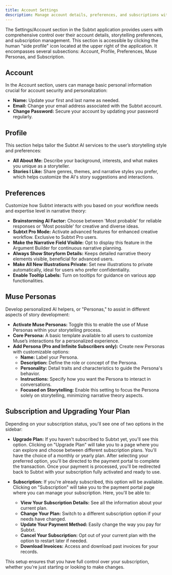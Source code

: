 ```yaml
---
title: Account Settings
description: Manage account details, preferences, and subscriptions within Subtxt settings
---
```


The Settings/Account section in the Subtxt application provides users with comprehensive control over their account details, storytelling preferences, and subscription management. This section is accessible by clicking the human "side profile" icon located at the upper right of the application. It encompasses several subsections: Account, Profile, Preferences, Muse Personas, and Subscription.

## Account
In the Account section, users can manage basic personal information crucial for account security and personalization:

- **Name:** Update your first and last name as needed.
- **Email:** Change your email address associated with the Subtxt account.
- **Change Password:** Secure your account by updating your password regularly.

## Profile
This section helps tailor the Subtxt AI services to the user’s storytelling style and preferences:

- **All About Me:** Describe your background, interests, and what makes you unique as a storyteller.
- **Stories I Like:** Share genres, themes, and narrative styles you prefer, which helps customize the AI's story suggestions and interactions.

## Preferences
Customize how Subtxt interacts with you based on your workflow needs and expertise level in narrative theory:

- **Brainstorming AI Factor:** Choose between 'Most probable' for reliable responses or 'Most possible' for creative and diverse ideas.
- **Subtxt Pro Mode:** Activate advanced features for enhanced creative workflow. Exclusive to Subtxt Pro users.
- **Make the Narrative Field Visible:** Opt to display this feature in the Argument Builder for continuous narrative planning.
- **Always Show Storyform Details:** Keeps detailed narrative theory elements visible, beneficial for advanced users.
- **Make All New Illustrations Private:** Set new illustrations to private automatically, ideal for users who prefer confidentiality.
- **Enable Tooltip Labels:** Turn on tooltips for guidance on various app functionalities.

## Muse Personas
Develop personalized AI helpers, or "Personas," to assist in different aspects of story development:

- **Activate Muse Personas:** Toggle this to enable the use of Muse Personas within your storytelling process.
- **Core Persona:** A basic template available to all users to customize Muse’s interactions for a personalized experience.
- **Add Persona (Pro and Infinite Subscribers only):** Create new Personas with customizable options:
    - **Name:** Label your Persona.
    - **Description:** Define the role or concept of the Persona.
    - **Personality:** Detail traits and characteristics to guide the Persona's behavior.
    - **Instructions:** Specify how you want the Persona to interact in conversations.
    - **Focused on Storytelling:** Enable this setting to focus the Persona solely on storytelling, minimizing narrative theory aspects.

## Subscription and Upgrading Your Plan

Depending on your subscription status, you'll see one of two options in the sidebar:

- **Upgrade Plan:** If you haven't subscribed to Subtxt yet, you'll see this option. Clicking on "Upgrade Plan" will take you to a page where you can explore and choose between different subscription plans. You'll have the choice of a monthly or yearly plan. After selecting your preferred option, you'll be directed to the payment portal to complete the transaction. Once your payment is processed, you'll be redirected back to Subtxt with your subscription fully activated and ready to use.

- **Subscription:** If you're already subscribed, this option will be available. Clicking on "Subscription" will take you to the payment portal page where you can manage your subscription. Here, you'll be able to:

    - **View Your Subscription Details:** See all the information about your current plan.
    - **Change Your Plan:** Switch to a different subscription option if your needs have changed.
    - **Update Your Payment Method:** Easily change the way you pay for Subtxt.
    - **Cancel Your Subscription:** Opt out of your current plan with the option to restart later if needed.
    - **Download Invoices:** Access and download past invoices for your records.

This setup ensures that you have full control over your subscription, whether you're just starting or looking to make changes.